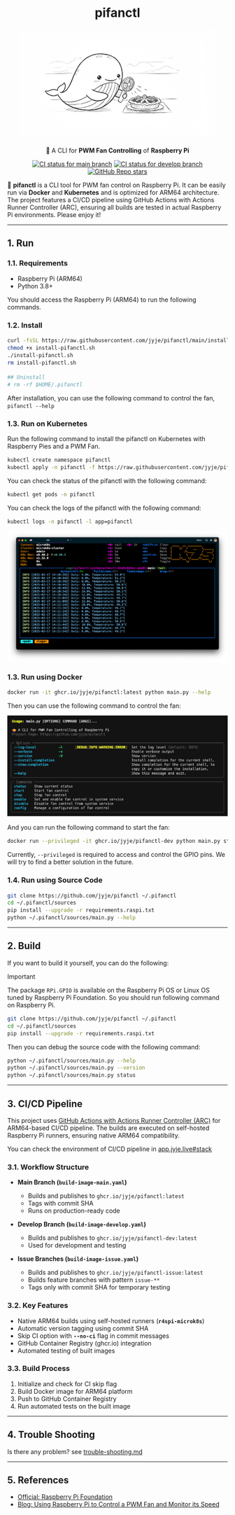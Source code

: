 <div align="center">

# pifanctl

<img alt="pifanctl logo" src="docs/whale-cooling-pie.jpg" width="450" style="object-fit: contain; max-width: 100%; aspect-ratio: 16 / 9;">

🥧 A CLI for **PWM Fan Controlling** of **Raspberry Pi**

[![CI status for main branch](https://github.com/jyje/pifanctl/actions/workflows/build-image-main.yaml/badge.svg?branch=main)](https://github.com/jyje/pifanctl/actions/workflows/build-image-main.yaml)
[![CI status for develop branch](https://github.com/jyje/pifanctl/actions/workflows/build-image-develop.yaml/badge.svg?branch=develop)](https://github.com/jyje/pifanctl/actions/workflows/build-image-develop.yaml)
[![GitHub Repo stars](https://img.shields.io/github/stars/jyje/pifanctl?style=flat&color=yellow)](https://github.com/jyje/pifanctl)


</div>

🐳 **pifanctl** is a CLI tool for PWM fan control on Raspberry Pi. It can be easily run via **Docker** and **Kubernetes** and is optimized for ARM64 architecture. The project features a CI/CD pipeline using GitHub Actions with Actions Runner Controller (ARC), ensuring all builds are tested in actual Raspberry Pi environments. Please enjoy it!


---
## 1. Run

### 1.1. Requirements

- Raspberry Pi (ARM64)
- Python 3.8+

You should access the Raspberry Pi (ARM64) to run the following commands.

### 1.2. Install

```sh
curl -fsSL https://raw.githubusercontent.com/jyje/pifanctl/main/install.sh -o install-pifanctl.sh
chmod +x install-pifanctl.sh
./install-pifanctl.sh
rm install-pifanctl.sh

## Uninstall
# rm -rf $HOME/.pifanctl
```

After installation, you can use the following command to control the fan, `pifanctl --help`

### 1.3. Run on Kubernetes

Run the following command to install the pifanctl on Kubernetes with Raspberry Pies and a PWM Fan.

```sh
kubectl create namespace pifanctl
kubectl apply -n pifanctl -f https://raw.githubusercontent.com/jyje/pifanctl/main/k8s/manifests/deployments.yaml
```

You can check the status of the pifanctl with the following command:

```sh
kubectl get pods -n pifanctl
```

You can check the logs of the pifanctl with the following command:

```sh
kubectl logs -n pifanctl -l app=pifanctl
```

![logs of `pifanctl`](docs/k8s-logs.png)

### 1.3. Run using Docker
```sh
docker run -it ghcr.io/jyje/pifanctl:latest python main.py --help
```

Then you can use the following command to control the fan:

![result of `pifanctl --help`](docs/pifanctl-help.png)


And you can run the following command to start the fan:

```sh
docker run --privileged -it ghcr.io/jyje/pifanctl-dev python main.py start
```

Currently, `--privileged` is required to access and control the GPIO pins.
We will try to find a better solution in the future.


### 1.4. Run using Source Code
```sh
git clone https://github.com/jyje/pifanctl ~/.pifanctl
cd ~/.pifanctl/sources
pip install --upgrade -r requirements.raspi.txt
python ~/.pifanctl/sources/main.py --help
```


---
## 2. Build

If you want to build it yourself, you can do the following:

> [!IMPORTANT]
> The package `RPi.GPIO` is available on the Raspberry Pi OS or Linux OS tuned by Raspberry Pi Foundation. So you should run following command on Raspberry Pi.

```sh
git clone https://github.com/jyje/pifanctl ~/.pifanctl
cd ~/.pifanctl/sources
pip install --upgrade -r requirements.raspi.txt
```

Then you can debug the source code with the following command:

```sh
python ~/.pifanctl/sources/main.py --help
python ~/.pifanctl/sources/main.py --version
python ~/.pifanctl/sources/main.py status
```


---
## 3. CI/CD Pipeline

This project uses [GitHub Actions with Actions Runner Controller (ARC)](https://github.com/actions/actions-runner-controller) for ARM64-based CI/CD pipeline. The builds are executed on self-hosted Raspberry Pi runners, ensuring native ARM64 compatibility.

You can check the environment of CI/CD pipeline in [app.jyje.live#stack](https://app.jyje.live#stack)

### 3.1. Workflow Structure

- **Main Branch (`build-image-main.yaml`)**
  - Builds and publishes to `ghcr.io/jyje/pifanctl:latest`
  - Tags with commit SHA
  - Runs on production-ready code

- **Develop Branch (`build-image-develop.yaml`)**
  - Builds and publishes to `ghcr.io/jyje/pifanctl-dev:latest`
  - Used for development and testing

- **Issue Branches (`build-image-issue.yaml`)**
  - Builds and publishes to `ghcr.io/jyje/pifanctl-issue:latest`
  - Builds feature branches with pattern `issue-**`
  - Tags only with commit SHA for temporary testing

### 3.2. Key Features

- Native ARM64 builds using self-hosted runners (**`r4spi-microk8s`**)
- Automatic version tagging using commit SHA
- Skip CI option with **`--no-ci`** flag in commit messages
- GitHub Container Registry (ghcr.io) integration
- Automated testing of built images

### 3.3. Build Process

1. Initialize and check for CI skip flag
2. Build Docker image for ARM64 platform
3. Push to GitHub Container Registry
4. Run automated tests on the built image


---
## 4. Trouble Shooting

Is there any problem? see [trouble-shooting.md](docs/trouble-shooting.md)


---
## 5. References

- [Official: Raspberry Pi Foundation](https://www.raspberrypi.org)
- [Blog: Using Raspberry Pi to Control a PWM Fan and Monitor its Speed](https://blog.driftking.tw/en/2019/11/Using-Raspberry-Pi-to-Control-a-PWM-Fan-and-Monitor-its-Speed/)
